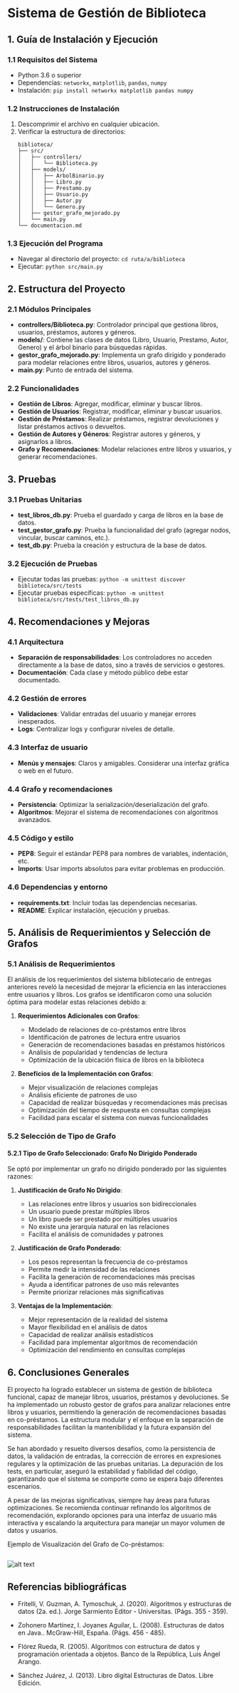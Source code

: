 # Sistema de Gestión de Biblioteca

## 1. Guía de Instalación y Ejecución

### 1.1 Requisitos del Sistema
- Python 3.6 o superior
- Dependencias: `networkx`, `matplotlib`, `pandas`, `numpy`
- Instalación: `pip install networkx matplotlib pandas numpy`

### 1.2 Instrucciones de Instalación
1. Descomprimir el archivo en cualquier ubicación.
2. Verificar la estructura de directorios:
   ```
   biblioteca/
   ├── src/
   │   ├── controllers/
   │   │   └── Biblioteca.py
   │   ├── models/
   │   │   ├── ArbolBinario.py
   │   │   ├── Libro.py
   │   │   ├── Prestamo.py
   │   │   ├── Usuario.py
   │   │   ├── Autor.py
   │   │   └── Genero.py
   │   ├── gestor_grafo_mejorado.py
   │   └── main.py
   └── documentacion.md
   ```

### 1.3 Ejecución del Programa
- Navegar al directorio del proyecto: `cd ruta/a/biblioteca`
- Ejecutar: `python src/main.py`

## 2. Estructura del Proyecto

### 2.1 Módulos Principales
- **controllers/Biblioteca.py**: Controlador principal que gestiona libros, usuarios, préstamos, autores y géneros.
- **models/**: Contiene las clases de datos (Libro, Usuario, Prestamo, Autor, Genero) y el árbol binario para búsquedas rápidas.
- **gestor_grafo_mejorado.py**: Implementa un grafo dirigido y ponderado para modelar relaciones entre libros, usuarios, autores y géneros.
- **main.py**: Punto de entrada del sistema.

### 2.2 Funcionalidades
- **Gestión de Libros**: Agregar, modificar, eliminar y buscar libros.
- **Gestión de Usuarios**: Registrar, modificar, eliminar y buscar usuarios.
- **Gestión de Préstamos**: Realizar préstamos, registrar devoluciones y listar préstamos activos o devueltos.
- **Gestión de Autores y Géneros**: Registrar autores y géneros, y asignarlos a libros.
- **Grafo y Recomendaciones**: Modelar relaciones entre libros y usuarios, y generar recomendaciones.

## 3. Pruebas

### 3.1 Pruebas Unitarias
- **test_libros_db.py**: Prueba el guardado y carga de libros en la base de datos.
- **test_gestor_grafo.py**: Prueba la funcionalidad del grafo (agregar nodos, vincular, buscar caminos, etc.).
- **test_db.py**: Prueba la creación y estructura de la base de datos.

### 3.2 Ejecución de Pruebas
- Ejecutar todas las pruebas: `python -m unittest discover biblioteca/src/tests`
- Ejecutar pruebas específicas: `python -m unittest biblioteca/src/tests/test_libros_db.py`

## 4. Recomendaciones y Mejoras

### 4.1 Arquitectura
- **Separación de responsabilidades**: Los controladores no acceden directamente a la base de datos, sino a través de servicios o gestores.
- **Documentación**: Cada clase y método público debe estar documentado.

### 4.2 Gestión de errores
- **Validaciones**: Validar entradas del usuario y manejar errores inesperados.
- **Logs**: Centralizar logs y configurar niveles de detalle.

### 4.3 Interfaz de usuario
- **Menús y mensajes**: Claros y amigables. Considerar una interfaz gráfica o web en el futuro.

### 4.4 Grafo y recomendaciones
- **Persistencia**: Optimizar la serialización/deserialización del grafo.
- **Algoritmos**: Mejorar el sistema de recomendaciones con algoritmos avanzados.

### 4.5 Código y estilo
- **PEP8**: Seguir el estándar PEP8 para nombres de variables, indentación, etc.
- **Imports**: Usar imports absolutos para evitar problemas en producción.

### 4.6 Dependencias y entorno
- **requirements.txt**: Incluir todas las dependencias necesarias.
- **README**: Explicar instalación, ejecución y pruebas.

## 5. Análisis de Requerimientos y Selección de Grafos

### 5.1 Análisis de Requerimientos
El análisis de los requerimientos del sistema bibliotecario de entregas anteriores reveló la necesidad de mejorar la eficiencia en las interacciones entre usuarios y libros. Los grafos se identificaron como una solución óptima para modelar estas relaciones debido a:

1. **Requerimientos Adicionales con Grafos**:
   - Modelado de relaciones de co-préstamos entre libros
   - Identificación de patrones de lectura entre usuarios
   - Generación de recomendaciones basadas en préstamos históricos
   - Análisis de popularidad y tendencias de lectura
   - Optimización de la ubicación física de libros en la biblioteca

2. **Beneficios de la Implementación con Grafos**:
   - Mejor visualización de relaciones complejas
   - Análisis eficiente de patrones de uso
   - Capacidad de realizar búsquedas y recomendaciones más precisas
   - Optimización del tiempo de respuesta en consultas complejas
   - Facilidad para escalar el sistema con nuevas funcionalidades

### 5.2 Selección de Tipo de Grafo

#### 5.2.1 Tipo de Grafo Seleccionado: Grafo No Dirigido Ponderado

Se optó por implementar un grafo no dirigido ponderado por las siguientes razones:

1. **Justificación de Grafo No Dirigido**:
   - Las relaciones entre libros y usuarios son bidireccionales
   - Un usuario puede prestar múltiples libros
   - Un libro puede ser prestado por múltiples usuarios
   - No existe una jerarquía natural en las relaciones
   - Facilita el análisis de comunidades y patrones

2. **Justificación de Grafo Ponderado**:
   - Los pesos representan la frecuencia de co-préstamos
   - Permite medir la intensidad de las relaciones
   - Facilita la generación de recomendaciones más precisas
   - Ayuda a identificar patrones de uso más relevantes
   - Permite priorizar relaciones más significativas

3. **Ventajas de la Implementación**:
   - Mejor representación de la realidad del sistema
   - Mayor flexibilidad en el análisis de datos
   - Capacidad de realizar análisis estadísticos
   - Facilidad para implementar algoritmos de recomendación
   - Optimización del rendimiento en consultas complejas

## 6. Conclusiones Generales

El proyecto ha logrado establecer un sistema de gestión de biblioteca funcional, capaz de manejar libros, usuarios, préstamos y devoluciones. Se ha implementado un robusto gestor de grafos para analizar relaciones entre libros y usuarios, permitiendo la generación de recomendaciones basadas en co-préstamos. La estructura modular y el enfoque en la separación de responsabilidades facilitan la mantenibilidad y la futura expansión del sistema.

Se han abordado y resuelto diversos desafíos, como la persistencia de datos, la validación de entradas, la corrección de errores en expresiones regulares y la optimización de las pruebas unitarias. La depuración de los tests, en particular, aseguró la estabilidad y fiabilidad del código, garantizando que el sistema se comporte como se espera bajo diferentes escenarios.

A pesar de las mejoras significativas, siempre hay áreas para futuras optimizaciones. Se recomienda continuar refinando los algoritmos de recomendación, explorando opciones para una interfaz de usuario más interactiva y escalando la arquitectura para manejar un mayor volumen de datos y usuarios.

Ejemplo de Visualización del Grafo de Co-préstamos:

```
```
![alt text](<grafos prueba-1.jpg>)

## Referencias bibliográficas

* Fritelli, V. Guzman, A. Tymoschuk, J. (2020). Algoritmos y estructuras de datos (2a. ed.). Jorge Sarmiento Editor - Universitas. (Págs. 355 - 359).

* Zohonero Martínez, I. Joyanes Aguilar, L. (2008). Estructuras de datos en Java.. McGraw-Hill, España. (Págs. 456 - 485).

* Flórez Rueda, R. (2005). Algoritmos con estructura de datos y programación orientada a objetos. Banco de la República, Luis Ángel Arango.

* Sánchez Juárez, J. (2013). Libro digital Estructuras de Datos. Libre Edición.